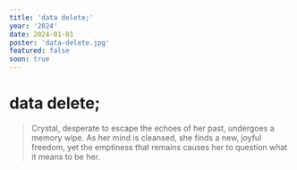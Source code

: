 ```yaml
---
title: 'data delete;'
year: '2024'
date: 2024-01-01
poster: 'data-delete.jpg'
featured: false
soon: true
---
```


# data delete;

> Crystal, desperate to escape the echoes of her past, undergoes a memory wipe.
> As her mind is cleansed, she finds a new, joyful freedom, yet the emptiness
> that remains causes her to question what it means to be her.
